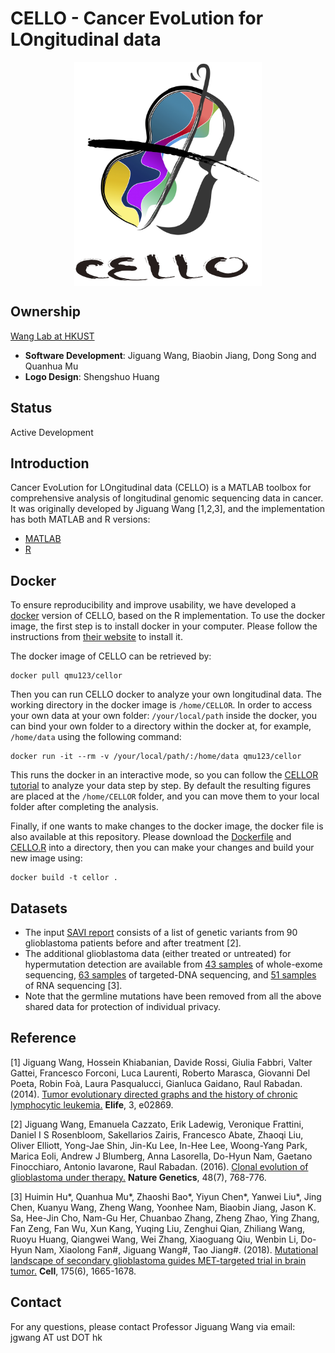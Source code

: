 # CELLO - Cancer EvoLution for LOngitudinal data


<div align=center><img width="300" src="logo.jpg" style="display: block; margin: auto;" ></div>

## Ownership
[Wang Lab at HKUST](http://wang-lab.ust.hk/)
* **Software Development**: Jiguang Wang, Biaobin Jiang, Dong Song and Quanhua Mu
* **Logo Design**: Shengshuo Huang

## Status
Active Development

## Introduction
Cancer EvoLution for LOngitudinal data (CELLO) is a MATLAB toolbox for comprehensive analysis of longitudinal genomic sequencing data in cancer. It was originally developed by Jiguang Wang [1,2,3], and the implementation has both MATLAB and R versions:
* [MATLAB](./CELLOM/CELLOM.md)
* [R](./CELLOR/Rcode/CELLO_gbm.md)

## Docker

To ensure reproducibility and improve usability, we have developed a [docker](https://www.docker.com/) version of CELLO, based on the R implementation. To use the docker image, the first step is to install docker in your computer. Please follow the instructions from [their website](https://www.docker.com/) to install it.

The docker image of CELLO can be retrieved by:
```
docker pull qmu123/cellor
```

Then you can run CELLO docker to analyze your own longitudinal data. The working directory in the docker image is `/home/CELLOR`. In order to access your own data at your own folder: `/your/local/path` inside the docker, you can bind your own folder to a directory within the docker at, for example, `/home/data` using the following command:
```
docker run -it --rm -v /your/local/path/:/home/data qmu123/cellor
```
This runs the docker in an interactive mode, so you can follow the [CELLOR tutorial](./CELLOR/Rcode/CELLO_gbm.md) to analyze your data step by step. By default the resulting figures are placed at the `/home/CELLOR` folder, and you can move them to your local folder after completing the analysis.

Finally, if one wants to make changes to the docker image, the docker file is also available at this repository. Please download the [Dockerfile](./CELLOR/Dockerfile) and [CELLO.R](./CELLOR/CELLO.R) into a directory, then you can make your changes and build your new image using:
```
docker build -t cellor .
```

## Datasets

* The input [SAVI report](./input.savi.txt) consists of a list of genetic variants from 90 glioblastoma patients before and after treatment [2].
* The additional glioblastoma data (either treated or untreated) for hypermutation detection are available from [43 samples](./input.wes.savi.txt) of whole-exome sequencing, [63 samples](./input.targeted.savi.txt) of targeted-DNA sequencing, and [51 samples](./input.rna.savi.txt) of RNA sequencing [3].
* Note that the germline mutations have been removed from all the above shared data for protection of individual privacy.

## Reference

[1] Jiguang Wang, Hossein Khiabanian, Davide Rossi, Giulia Fabbri, Valter Gattei, Francesco Forconi, Luca Laurenti, Roberto Marasca, Giovanni Del Poeta, Robin Foà, Laura Pasqualucci, Gianluca Gaidano, Raul Rabadan. (2014). [Tumor evolutionary directed graphs and the history of chronic lymphocytic leukemia.](https://elifesciences.org/articles/02869) **Elife**, 3, e02869.

[2] Jiguang Wang, Emanuela Cazzato, Erik Ladewig, Veronique Frattini, Daniel I S Rosenbloom, Sakellarios Zairis, Francesco Abate, Zhaoqi Liu, Oliver Elliott, Yong-Jae Shin, Jin-Ku Lee, In-Hee Lee, Woong-Yang Park, Marica Eoli, Andrew J Blumberg, Anna Lasorella, Do-Hyun Nam, Gaetano Finocchiaro, Antonio Iavarone, Raul Rabadan. (2016). [Clonal evolution of glioblastoma under therapy.](https://www.nature.com/articles/ng.3590) **Nature Genetics**, 48(7), 768-776.

[3] Huimin Hu*, Quanhua Mu*, Zhaoshi Bao*, Yiyun Chen*, Yanwei Liu*, Jing Chen, Kuanyu Wang, Zheng Wang, Yoonhee Nam, Biaobin Jiang, Jason K. Sa, Hee-Jin Cho, Nam-Gu Her, Chuanbao Zhang, Zheng Zhao, Ying Zhang, Fan Zeng, Fan Wu, Xun Kang, Yuqing Liu, Zenghui Qian, Zhiliang Wang, Ruoyu Huang, Qiangwei Wang, Wei Zhang, Xiaoguang Qiu, Wenbin Li, Do-Hyun Nam, Xiaolong Fan#, Jiguang Wang#, Tao Jiang#. (2018). [Mutational landscape of secondary glioblastoma guides MET-targeted trial in brain tumor.](https://doi.org/10.1016/j.cell.2018.09.038) **Cell**, 175(6), 1665-1678.

## Contact

For any questions, please contact Professor Jiguang Wang via email: jgwang AT ust DOT hk
